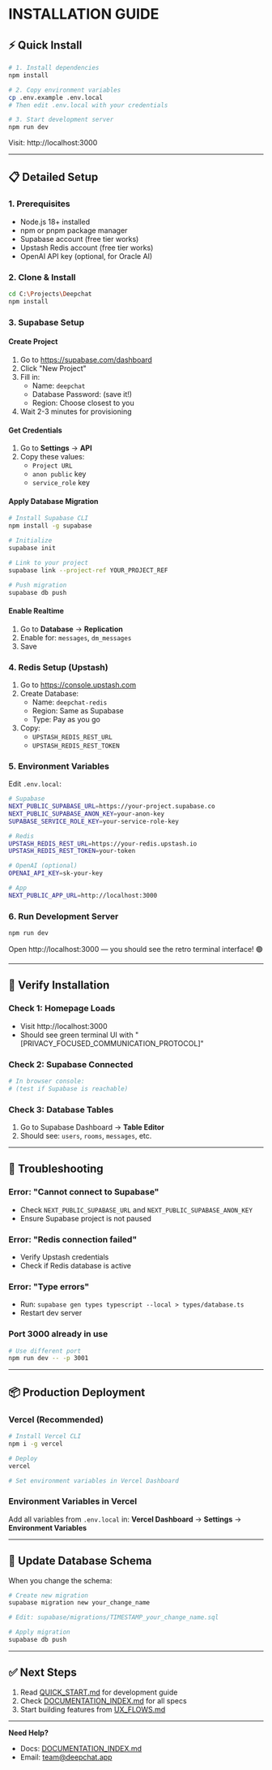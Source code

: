 # INSTALLATION GUIDE

## ⚡ Quick Install

```bash
# 1. Install dependencies
npm install

# 2. Copy environment variables
cp .env.example .env.local
# Then edit .env.local with your credentials

# 3. Start development server
npm run dev
```

Visit: http://localhost:3000

---

## 📋 Detailed Setup

### 1. Prerequisites

- Node.js 18+ installed
- npm or pnpm package manager
- Supabase account (free tier works)
- Upstash Redis account (free tier works)
- OpenAI API key (optional, for Oracle AI)

### 2. Clone & Install

```bash
cd C:\Projects\Deepchat
npm install
```

### 3. Supabase Setup

#### Create Project
1. Go to https://supabase.com/dashboard
2. Click "New Project"
3. Fill in:
   - Name: `deepchat`
   - Database Password: (save it!)
   - Region: Choose closest to you
4. Wait 2-3 minutes for provisioning

#### Get Credentials
1. Go to **Settings** → **API**
2. Copy these values:
   - `Project URL`
   - `anon public` key  
   - `service_role` key

#### Apply Database Migration
```bash
# Install Supabase CLI
npm install -g supabase

# Initialize
supabase init

# Link to your project
supabase link --project-ref YOUR_PROJECT_REF

# Push migration
supabase db push
```

#### Enable Realtime
1. Go to **Database** → **Replication**
2. Enable for: `messages`, `dm_messages`
3. Save

### 4. Redis Setup (Upstash)

1. Go to https://console.upstash.com
2. Create Database:
   - Name: `deepchat-redis`
   - Region: Same as Supabase
   - Type: Pay as you go
3. Copy:
   - `UPSTASH_REDIS_REST_URL`
   - `UPSTASH_REDIS_REST_TOKEN`

### 5. Environment Variables

Edit `.env.local`:

```bash
# Supabase
NEXT_PUBLIC_SUPABASE_URL=https://your-project.supabase.co
NEXT_PUBLIC_SUPABASE_ANON_KEY=your-anon-key
SUPABASE_SERVICE_ROLE_KEY=your-service-role-key

# Redis
UPSTASH_REDIS_REST_URL=https://your-redis.upstash.io
UPSTASH_REDIS_REST_TOKEN=your-token

# OpenAI (optional)
OPENAI_API_KEY=sk-your-key

# App
NEXT_PUBLIC_APP_URL=http://localhost:3000
```

### 6. Run Development Server

```bash
npm run dev
```

Open http://localhost:3000 — you should see the retro terminal interface! 🟢

---

## 🧪 Verify Installation

### Check 1: Homepage Loads
- Visit http://localhost:3000
- Should see green terminal UI with "[PRIVACY_FOCUSED_COMMUNICATION_PROTOCOL]"

### Check 2: Supabase Connected
```bash
# In browser console:
# (test if Supabase is reachable)
```

### Check 3: Database Tables
1. Go to Supabase Dashboard → **Table Editor**
2. Should see: `users`, `rooms`, `messages`, etc.

---

## 🐛 Troubleshooting

### Error: "Cannot connect to Supabase"
- Check `NEXT_PUBLIC_SUPABASE_URL` and `NEXT_PUBLIC_SUPABASE_ANON_KEY`
- Ensure Supabase project is not paused

### Error: "Redis connection failed"
- Verify Upstash credentials
- Check if Redis database is active

### Error: "Type errors"
- Run: `supabase gen types typescript --local > types/database.ts`
- Restart dev server

### Port 3000 already in use
```bash
# Use different port
npm run dev -- -p 3001
```

---

## 📦 Production Deployment

### Vercel (Recommended)

```bash
# Install Vercel CLI
npm i -g vercel

# Deploy
vercel

# Set environment variables in Vercel Dashboard
```

### Environment Variables in Vercel
Add all variables from `.env.local` in:
**Vercel Dashboard** → **Settings** → **Environment Variables**

---

## 🔄 Update Database Schema

When you change the schema:

```bash
# Create new migration
supabase migration new your_change_name

# Edit: supabase/migrations/TIMESTAMP_your_change_name.sql

# Apply migration
supabase db push
```

---

## ✅ Next Steps

1. Read [QUICK_START.md](./QUICK_START.md) for development guide
2. Check [DOCUMENTATION_INDEX.md](./DOCUMENTATION_INDEX.md) for all specs
3. Start building features from [UX_FLOWS.md](./UX_FLOWS.md)

---

**Need Help?**  
- Docs: [DOCUMENTATION_INDEX.md](./DOCUMENTATION_INDEX.md)
- Email: team@deepchat.app



















